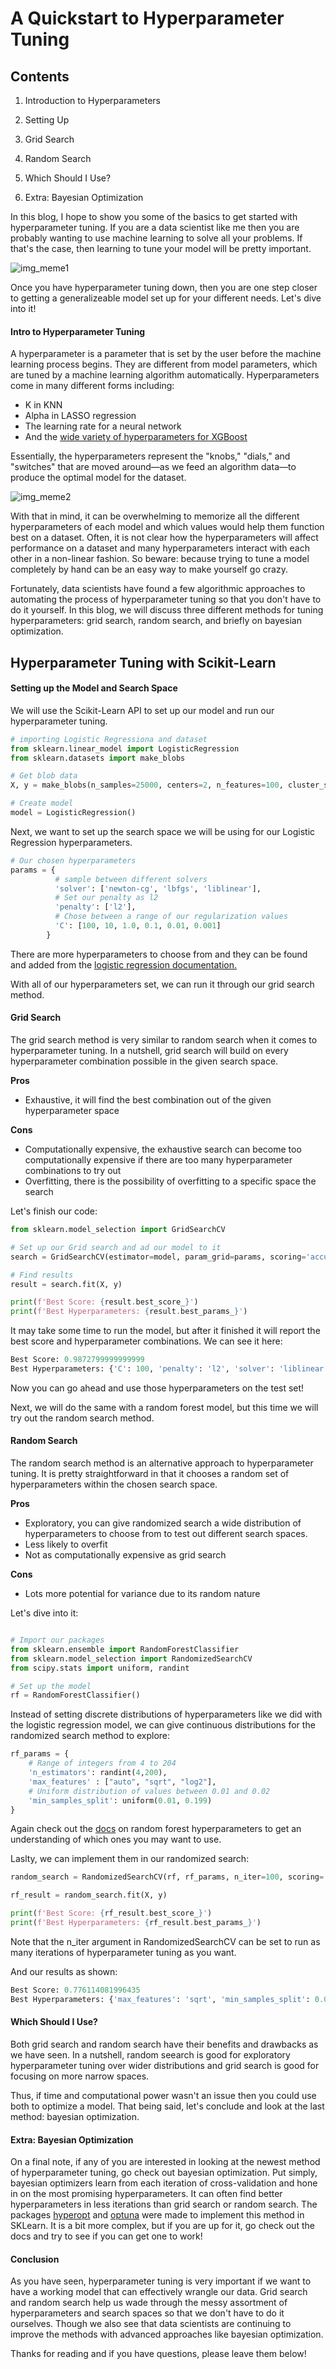 # A Quickstart to Hyperparameter Tuning

## Contents

1. Introduction to Hyperparameters

2. Setting Up

4. Grid Search

5. Random Search

6. Which Should I Use?

7. Extra: Bayesian Optimization

In this blog, I hope to show you some of the basics to get started with hyperparameter tuning. 
If you are a data scientist like me then you are probably wanting to use machine learning to solve all your problems. 
If that's the case, then learning to tune your model will be pretty important.  

![img_meme1](https://i.redd.it/nc5ua4x8lfg31.png)

Once you have hyperparameter tuning down, then you are one step closer to getting a generalizeable model set up for your different needs. Let's dive into it! 

#### Intro to Hyperparameter Tuning

A hyperparameter is a parameter that is set by the user before the machine learning process begins. They are different
from model parameters, which are tuned by a machine learning algorithm automatically.
Hyperparameters come in many different forms including:

- K in KNN
- Alpha in LASSO regression
- The learning rate for a neural network 
- And the [wide variety of hyperparameters for XGBoost](https://xgboost.readthedocs.io/en/latest/parameter.html)

Essentially, the hyperparameters represent the "knobs," "dials," and "switches" that
are moved around—as we feed an algorithm data—to produce the optimal model for the dataset. 


![img_meme2](https://imgs.xkcd.com/comics/machine_learning.png)


With that in mind, it can be overwhelming to memorize all the different hyperparameters of each model and 
which values would help them function best on a dataset. Often, it is not clear how the hyperparameters
will affect performance on a dataset and many hyperparameters interact with each other in a non-linear fashion. So beware:
because trying to tune a model completely by hand can be an easy way to make yourself go crazy. 

Fortunately, data scientists have found a few algorithmic approaches to automating the process of 
hyperparameter tuning so that you don't have to do it yourself. In this blog, we will discuss three different
methods for tuning hyperparameters: grid search, random search, and briefly on bayesian optimization. 

## Hyperparameter Tuning with Scikit-Learn 

#### Setting up the Model and Search Space

We will use the Scikit-Learn API to set up our model and run our hyperparameter tuning. 

```python
# importing Logistic Regressiona and dataset
from sklearn.linear_model import LogisticRegression
from sklearn.datasets import make_blobs

# Get blob data
X, y = make_blobs(n_samples=25000, centers=2, n_features=100, cluster_std=20)

# Create model
model = LogisticRegression()
```

Next, we want to set up the search space we will be using for our Logistic Regression hyperparameters. 

```python
# Our chosen hyperparameters
params = {
          # sample between different solvers
          'solver': ['newton-cg', 'lbfgs', 'liblinear'],
          # Set our penalty as l2
          'penalty': ['l2'],
          # Chose between a range of our regularization values
          'C': [100, 10, 1.0, 0.1, 0.01, 0.001]
        }
```

There are more hyperparameters to choose from and they can be found and added from the [logistic regression documentation.](https://scikit-learn.org/stable/modules/generated/sklearn.linear_model.LogisticRegression.html)

With all of our hyperparameters set, we can run it through our grid search method. 

#### Grid Search

The grid search method is very similar to random search when it comes to hyperparameter tuning. 
In a nutshell, grid search will build on every hyperparameter combination possible in the given search space. 

**Pros**

- Exhaustive, it will find the best combination out of the given hyperparameter space

**Cons**

- Computationally expensive, the exhaustive search can become too computationally expensive if 
there are too many hyperparameter combinations to try out
- Overfitting, there is the possibility of overfitting to a specific space the search

Let's finish our code: 

```python
from sklearn.model_selection import GridSearchCV

# Set up our Grid search and ad our model to it
search = GridSearchCV(estimator=model, param_grid=params, scoring='accuracy')

# Find results
result = search.fit(X, y)

print(f'Best Score: {result.best_score_}')
print(f'Best Hyperparameters: {result.best_params_}')
```

It may take some time to run the model, but after it finished it will report the best score and 
hyperparameter combinations. We can see it here:

```python
Best Score: 0.9872799999999999
Best Hyperparameters: {'C': 100, 'penalty': 'l2', 'solver': 'liblinear'}
```

Now you can go ahead and use those hyperparameters on the test set!

Next, we will do the same with a random forest model, but this time we will
try out the random search method. 

#### Random Search

The random search method is an alternative approach to hyperparameter tuning. It is pretty straightforward
in that it chooses a random set of hyperparameters within the chosen search space.

**Pros**

- Exploratory, you can give randomized search a wide distribution of hyperparameters to choose from 
to test out different search spaces.
- Less likely to overfit
- Not as computationally expensive as grid search

**Cons**

- Lots more potential for variance due to its random nature

Let's dive into it:

```python

# Import our packages
from sklearn.ensemble import RandomForestClassifier
from sklearn.model_selection import RandomizedSearchCV
from scipy.stats import uniform, randint

# Set up the model
rf = RandomForestClassifier()
``` 

Instead of setting discrete distributions of hyperparameters like we did with the logistic regression model, 
we can give continuous distributions for the randomized search method to explore:

```python
rf_params = {
    # Range of integers from 4 to 204
    'n_estimators': randint(4,200),
    'max_features' : ["auto", "sqrt", "log2"],
    # Uniform distribution of values between 0.01 and 0.02
    'min_samples_split': uniform(0.01, 0.199)
}
```

Again check out the [docs](https://scikit-learn.org/stable/modules/generated/sklearn.ensemble.RandomForestClassifier.html) on
random forest hyperparameters to get an understanding of which ones you may want to use. 

Laslty, we can implement them in our randomized search:

```python
random_search = RandomizedSearchCV(rf, rf_params, n_iter=100, scoring='accuracy')

rf_result = random_search.fit(X, y)

print(f'Best Score: {rf_result.best_score_}')
print(f'Best Hyperparameters: {rf_result.best_params_}')
```

Note that the n_iter argument in RandomizedSearchCV can be set to run as many iterations of hyperparameter
tuning as you want. 

And our results as shown:

```python
Best Score: 0.776114081996435
Best Hyperparameters: {'max_features': 'sqrt', 'min_samples_split': 0.02046703678839075, 'n_estimators': 118}
```

#### Which Should I Use?

Both grid search and random search have their benefits and drawbacks as we have seen. In a nutshell, random seearch is
good for exploratory hyperparameter tuning over wider distributions and grid search is good for focusing on more narrow spaces.

Thus, if time and computational power wasn't an issue then you could use both to optimize a model. That being said,
let's conclude and look at the last method: bayesian optimization. 

#### Extra: Bayesian Optimization

On a final note, if any of you are interested in looking at the newest method of hyperparameter tuning, go check out bayesian optimization. 
Put simply, bayesian optimizers learn from each iteration of cross-validation and hone in on the most promising hyperparameters. It can often find better
hyperparameters in less iterations than grid search or random search. The packages [hyperopt](http://hyperopt.github.io/hyperopt/) and [optuna](https://optuna.org/) were made to implement this method in SKLearn. 
It is a bit more complex, but if you are up for it, go check out the docs and try to see if you can get one to work! 

#### Conclusion

As you have seen, hyperparameter tuning is very important if we want to have a working model that can effectively wrangle our data. 
Grid search and random search help us wade through the messy assortment of hyperparameters and search spaces so that we don't have to do it ourselves.
Though we also see that data scientists are continuing to improve the methods with advanced approaches like bayesian optimization. 

Thanks for reading and if you have questions, please leave them below!








